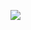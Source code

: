 [![](https://64.media.tumblr.com/0805de1d4d70dd6a465a7e2fe1c99255/16353d1a19042296-7c/s75x75_c1/fc67e77e1783764568e2c24499bcc020645feaf0.gifv)](https://rentry.co/cutiefy)